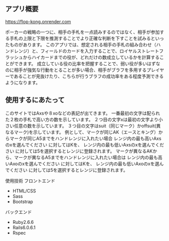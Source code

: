 ## アプリ概要
https://flop-kong.onrender.com

ポーカーの戦略の一つに、相手の手札を一点読みするのではなく、相手が参加する手札の上限と下限を推測することでより正確な判断を下すことを試みるといったものがあります。
このアプリでは、想定される相手の手札の組み合わせ（ハンドレンジ）と、フィールドのカードを入力することで、ロイヤルストレートフラッシュからハイカードまでの役が、どれだけの数成立しているかを計算することができます。
成立している役の比率を把握することで、弱い役が多いはずなのに相手が強気な行動をとることが多い場合、相手がブラフを多用するプレイヤーであることが見抜けたり、こちらが行うブラフの成功率をある程度予測できるようになります。

## 使用するにあたって
このサイトではAxsや８xoなどの表記が出てきます。
一番最初の文字は配られた２枚の手札で高い方の数を示しています。
２つ目の文字xは最初の文字より小さい任意の数を示しています。
３つ目の文字はsuit（同じマーク）かoffsuit(異なるマーク)を示しています。
例として、マークが同じAK（エースとキング）からマークが同じA5までをハンドレンジに入れたい場合
レンジ内の最も高いAxsのxを選んでください
に対してはKを、
レンジ内の最も低いAxsのxを選んでください
に対しては5を選択するとレンジに登録されます。
マークが異なるAKから、マークが異なるA5までをハンドレンジに入れたい場合は
レンジ内の最も高いAxoのxを選んでください
に対してはKを、
レンジ内の最も低いAxoのxを選んでください
に対しては5を選択するとレンジに登録されます。

使用技術
フロントエンド
- HTML/CSS
- Sass
- Bootstrap

バックエンド
- Ruby2.6.6
- Rails6.0.6.1
- Rspec